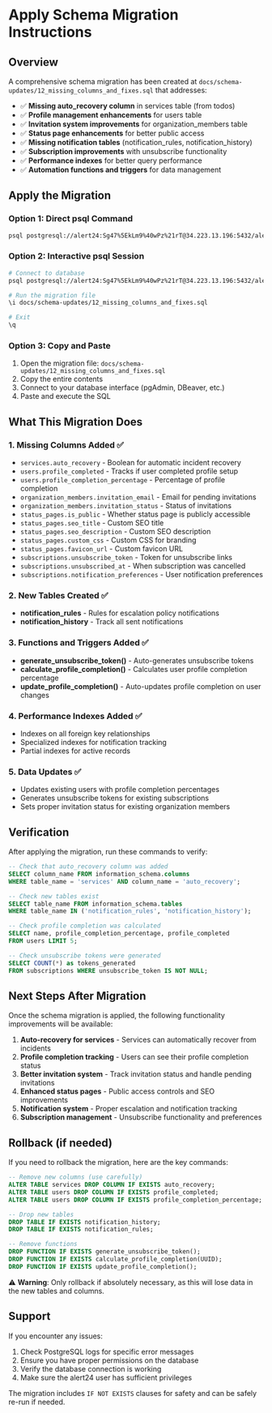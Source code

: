 # Apply Schema Migration Instructions

## Overview

A comprehensive schema migration has been created at `docs/schema-updates/12_missing_columns_and_fixes.sql` that addresses:

- ✅ **Missing auto_recovery column** in services table (from todos)
- ✅ **Profile management enhancements** for users table
- ✅ **Invitation system improvements** for organization_members table
- ✅ **Status page enhancements** for better public access
- ✅ **Missing notification tables** (notification_rules, notification_history)
- ✅ **Subscription improvements** with unsubscribe functionality
- ✅ **Performance indexes** for better query performance
- ✅ **Automation functions and triggers** for data management

## Apply the Migration

### Option 1: Direct psql Command

```bash
psql postgresql://alert24:Sg47%5EkLm9%40wPz%21rT@34.223.13.196:5432/alert24 -f docs/schema-updates/12_missing_columns_and_fixes.sql
```

### Option 2: Interactive psql Session

```bash
# Connect to database
psql postgresql://alert24:Sg47%5EkLm9%40wPz%21rT@34.223.13.196:5432/alert24

# Run the migration file
\i docs/schema-updates/12_missing_columns_and_fixes.sql

# Exit
\q
```

### Option 3: Copy and Paste

1. Open the migration file: `docs/schema-updates/12_missing_columns_and_fixes.sql`
2. Copy the entire contents
3. Connect to your database interface (pgAdmin, DBeaver, etc.)
4. Paste and execute the SQL

## What This Migration Does

### 1. Missing Columns Added ✅

- `services.auto_recovery` - Boolean for automatic incident recovery
- `users.profile_completed` - Tracks if user completed profile setup
- `users.profile_completion_percentage` - Percentage of profile completion
- `organization_members.invitation_email` - Email for pending invitations
- `organization_members.invitation_status` - Status of invitations
- `status_pages.is_public` - Whether status page is publicly accessible
- `status_pages.seo_title` - Custom SEO title
- `status_pages.seo_description` - Custom SEO description
- `status_pages.custom_css` - Custom CSS for branding
- `status_pages.favicon_url` - Custom favicon URL
- `subscriptions.unsubscribe_token` - Token for unsubscribe links
- `subscriptions.unsubscribed_at` - When subscription was cancelled
- `subscriptions.notification_preferences` - User notification preferences

### 2. New Tables Created ✅

- **notification_rules** - Rules for escalation policy notifications
- **notification_history** - Track all sent notifications

### 3. Functions and Triggers Added ✅

- **generate_unsubscribe_token()** - Auto-generates unsubscribe tokens
- **calculate_profile_completion()** - Calculates user profile completion percentage
- **update_profile_completion()** - Auto-updates profile completion on user changes

### 4. Performance Indexes Added ✅

- Indexes on all foreign key relationships
- Specialized indexes for notification tracking
- Partial indexes for active records

### 5. Data Updates ✅

- Updates existing users with profile completion percentages
- Generates unsubscribe tokens for existing subscriptions
- Sets proper invitation status for existing organization members

## Verification

After applying the migration, run these commands to verify:

```sql
-- Check that auto_recovery column was added
SELECT column_name FROM information_schema.columns
WHERE table_name = 'services' AND column_name = 'auto_recovery';

-- Check new tables exist
SELECT table_name FROM information_schema.tables
WHERE table_name IN ('notification_rules', 'notification_history');

-- Check profile completion was calculated
SELECT name, profile_completion_percentage, profile_completed
FROM users LIMIT 5;

-- Check unsubscribe tokens were generated
SELECT COUNT(*) as tokens_generated
FROM subscriptions WHERE unsubscribe_token IS NOT NULL;
```

## Next Steps After Migration

Once the schema migration is applied, the following functionality improvements will be available:

1. **Auto-recovery for services** - Services can automatically recover from incidents
2. **Profile completion tracking** - Users can see their profile completion status
3. **Better invitation system** - Track invitation status and handle pending invitations
4. **Enhanced status pages** - Public access controls and SEO improvements
5. **Notification system** - Proper escalation and notification tracking
6. **Subscription management** - Unsubscribe functionality and preferences

## Rollback (if needed)

If you need to rollback the migration, here are the key commands:

```sql
-- Remove new columns (use carefully)
ALTER TABLE services DROP COLUMN IF EXISTS auto_recovery;
ALTER TABLE users DROP COLUMN IF EXISTS profile_completed;
ALTER TABLE users DROP COLUMN IF EXISTS profile_completion_percentage;

-- Drop new tables
DROP TABLE IF EXISTS notification_history;
DROP TABLE IF EXISTS notification_rules;

-- Remove functions
DROP FUNCTION IF EXISTS generate_unsubscribe_token();
DROP FUNCTION IF EXISTS calculate_profile_completion(UUID);
DROP FUNCTION IF EXISTS update_profile_completion();
```

⚠️ **Warning**: Only rollback if absolutely necessary, as this will lose data in the new tables and columns.

## Support

If you encounter any issues:

1. Check PostgreSQL logs for specific error messages
2. Ensure you have proper permissions on the database
3. Verify the database connection is working
4. Make sure the alert24 user has sufficient privileges

The migration includes `IF NOT EXISTS` clauses for safety and can be safely re-run if needed.
